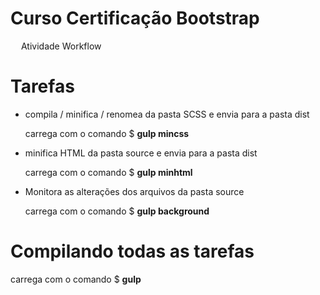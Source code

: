 # Curso Certificação Bootstrap
<img src='http://www.clker.com/cliparts/X/i/3/t/X/O/ok-button-md.png' width = 13> Atividade Workflow
# Tarefas
  - compila / minifica / renomea da pasta SCSS e envia para a pasta dist
  
    carrega com o comando $ <strong>gulp mincss</strong>
    
  - minifica HTML da pasta source e envia para a pasta dist
   
    carrega com o comando $ <strong>gulp minhtml</strong>
      
  - Monitora as alterações dos arquivos da pasta source
    
    carrega com o comando $ <strong>gulp background</strong>
    
# Compilando todas as tarefas
  
   carrega com o comando $ <strong>gulp</strong>